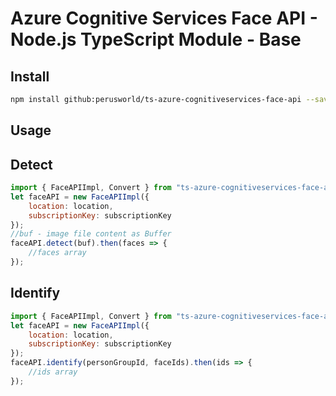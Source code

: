 # Azure Cognitive Services Face API - Node.js TypeScript Module - Base #

## Install
```bash
npm install github:perusworld/ts-azure-cognitiveservices-face-api --save
```

## Usage

## Detect
```javascript
import { FaceAPIImpl, Convert } from "ts-azure-cognitiveservices-face-api";
let faceAPI = new FaceAPIImpl({
    location: location,
    subscriptionKey: subscriptionKey
});
//buf - image file content as Buffer
faceAPI.detect(buf).then(faces => {
    //faces array
});
```

## Identify
```javascript
import { FaceAPIImpl, Convert } from "ts-azure-cognitiveservices-face-api";
let faceAPI = new FaceAPIImpl({
    location: location,
    subscriptionKey: subscriptionKey
});
faceAPI.identify(personGroupId, faceIds).then(ids => {
    //ids array
});
```